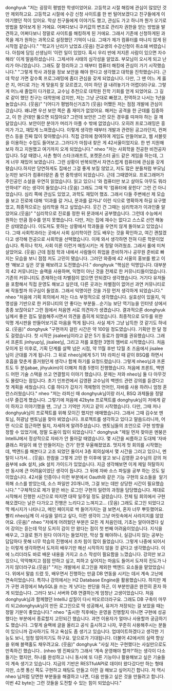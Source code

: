 donghyuk
"저는 굉장히 평범한 학생이었어요. 고등학교 시절 해킹에 관심이 많았던 것만 제외하고요. 고등학교 시절에 수강 신청 사이트를 한 번 털어보겠다고 친구들에게 이야기했던 적이 있어요. 막상 친구들에게 이야기도 했고, 관심도 가고 하니까 뭔가 오기로 방법을 찾아보게 된 거에요. 어쩌다보니 쿠키값의 변조로 관리자 권한을 얻는 방법을 발견하고, 어쩌다보니 정말로 사이트를 해킹하게 된 거에요. 그래서 기존에 신청하게된 과목을 제가 원하는 과목으로 설정했던 기억이 나요. 그때가 제가 컴퓨터를 떠나지 않게 된 시작점 같습니다."
"학교가 난리가 났었죠.(웃음) 전교생의 수강신청이 취소돼 버렸습니다. 아침에 담임 선생님이 ‘이런 일이 있었다. 혹시 우리 반에 저지른 사람이 있으면 자수해라’ 이게 말씀하셨습니다. 그제서야 사태의 심각성을 알았죠. 부모님이 오시게 되고 난리가 아니었습니다. 그래도 잘 정리하고 그 때부터 컴퓨터 해킹에 관심이 가기 시작했습니다."
"그렇게 학사 과정을 정보 보안을 해야 한다고 생각했고 대학을 진학했습니다. 근데 막상 가면 갈수록 프로그래밍에 좀더 관심을 갖게 되었습니다. 다만, 그 땐 어느 게 옳은 지, 어디로 가는 게 맞을지 잘 모르겠고, 이미 하던 걸 내려놓기가 어렵더라구요. 그렇게 어느새 졸업이 다가왔고, 교수님 추천으로 대학원 진학 기회를 얻게 되었어요. 그 길로 같이 했던 친구는 대학원에 갔지만, 저는 그냥 군대로 빠졌고, 전역하고 나서는 1년을 놀았습니다. (웃음)"
"(어디가 평범하신거죠?) (웃음) 어쨌든 저는 점점 개발에 관심이 갔습니다. 왜냐면 우선 보안 쪽은 좀 재미가 없었어요. 해커는 공격을 한 군데를 집중하고, 이 한 군데만 뚫으면 되잖아요? 그런데 보안은 그런 모든 경우를 따져야 하는 걸 깨달았습니다. 보안이란 분야가 머리가 아플 수 밖에 없었습니다. 오히려 프로그래밍은 흥미가 가고, 재밌게 느껴졌습니다. 이렇게 생각한 때부터 개발과 관련된 공고라던지, 컨퍼런스 등을 진짜 많이 찾아봤습니다. 직접 강의에 참여하여 게임도 만들어보고, 웹 서블릿을 이용하는 수업도 들어보고..그러다가 마침내 찾은 게 42서울이었지요. 한 번 지원해보자 하고 지원했고 여기까지 오게 되었습니다."
nheo
"저는 사회학을 전공한 비전공자입니다. 5살 때였나, 사촌 형이 스타크래프트, 포켓몬스터 골드 같은 게임을 하는데, 그게 너무 재밌어 보였습니다. 그런 상황이 반복되면서 자연스럽게 컴퓨터에 관심을 갖게 됐습니다.하지만 당연하게도 집에선 그걸 좋게 보질 않았고, 저도 많은 분들처럼 부모님 눈치만 보다가 컴퓨터랑은 좀 먼 중학생이 되었습니다. 근데 그때였어요. 프로그래머가 주인공인 소설을 우연히 읽었습니다. 읽고 있으니 ‘와 컴퓨터만 보고 살아도 아무도 뭐라 안하네?’ 라는 생각이 들었습니다.(웃음) 그래도 그때 막 ‘컴퓨터에 꽂힌다’ 그런 건 아니었습니다. 심리 쪽에 관심도 있었고, 과학도 재밌어 했죠. 그래서 다들 주변에선 제 모습을 보고 진로에 대해 ‘이과를 갈 거냐, 문과를 갈거냐’ 이런 식으로 명확하게 하길 요구했었고, 최종적으로는 심리학을 하고 싶었습니다. 웃긴 건 그때는 심리학과가 이과인줄 알았어요.(웃음)"
"심리학으로 진로를 정한 뒤 문과에서 공부했습니다. 그런데 수능에서 원하는 만큼 점수를 얻지 못했습니다. 다만, 저는 집에 재수는 없다고 스스로 선언 해놓은 상태였습니다. 이도저도 못하는 상황에서 학과들을 우연치 않게 돌아보고 있었습니다. 그때 사회학과라는 곳에서 사회 심리학이란 것도 배우는 것을 확인하고, 여긴 괜찮겠다고 생각해 전공으로 사회학을 선택했습니다. 이제 와서 생각하면 전혀 다른 학문이었습니다. 특히나 학자, 사회 이론 이런거 매칭시키는 게 정말 어려웠죠. 그래서 롤에 미쳐 살았어요. (웃음) 근데 점점 학과 내에서 사람들이 취업을 준비하거나 공무원 준비로 빠지는 모습을 보니 점점 저도 고민이 됐습니다. 그러던 와중에 42 서울의 홍보를 봤고 이젠 ‘해보고 싶은 것’을 해보려고 도전했습니다."
donghyuk
"핵심은 익명입니다. 대부분의 42 커뮤니티는 슬랙을 사용하며, 익명이 아닌 것을 전제로 한 커뮤니티들이었습니다. 기존의 커뮤니티도 존재하는데 차별점이 없으면 안되겠다 생각했습니다. 거기다 유저들을 포함해서 직접 운영도 해보고 싶은데, 다른 곳과는 차별점이 없어선 과연 커뮤니티로써 작동할까 의구심이 들었죠. 그래서 익명이란 것을 가장 먼저 생각하게 되었습니다."
nheo
"처음에 기획 회의에서 저는 다소 부정적으로 생각했습니다. 실효성이 있을지, 익명성을 기반으로 한 커뮤니티의 안 좋다는 부분들…순기능 보단 역기능을 인터넷 상에서 종종 보잖아요? 그런 점에서 처음엔 서로 의견차가 생겼습니다. 결과적으론 donghyuk님께서 좋은 점도 말씀해주시면서 의견을 좁히게 되었습니다. 최종적으로 모두를 위한 익명 게시판을 만들어보기로 마음을 먹게 됩니다. 사실 제가 그냥 납득한 것 같기도 하네요. (웃음)"
donghyuk
"구현까지 걸린 시간은 약 100일 정도였습니다. 기획만 한 달 정도 걸렸습니다. 첫 시작은 jisalee님이라고 같은 5기 동료가 참여를 권유했습니다. 그래서 프론트 jinhyup님, jisalee님, 그리고 저를 포함한 3명의 멤버로 시작했습니다. 처음 모이게 된 이후로, 기획 단계를 살짝 넘은 시점, 약 11월 후반 12월 초 즈음에서 jisalee님이 군대를 가게 됩니다. 그 뒤로 nheo님에게 5기 1차 라피신 때 같이 BSQ를 하면서 호흡을 맞춘게 즐거웠던게 생각나 함께 하기를 요청드렸습니다. 그렇게 nheo님과 프론트도 두 분(jabae, jihyukim)이 더해져 최종 5명이 진행했습니다. 처음에 프론트, 백엔드 어떤 기술 스택을 쓰고 연결할지 이야기 했습니다. 문제는 저와 nheo님 둘 다 아무것도 몰랐다는 점입니다. 초기 인프런에서 김영환 교수님의 백엔드 관련 강의를 듣겠다고 첫 계획을 세웠습니다. C를 하다가 갑자기 객체형의 언어인, 자바를 사용 하려니 엄청 혼란스러웠습니다."
nheo
"저는 라피신 때 donghyuk님이랑 러시, BSQ 과제들을 정말 너무 즐겁게 했습니다. 그렇기에 처음에 42byte 프로젝트를 donghyuk님이 저에게 같이 하자고 이야기했을 땐, 그냥 그 기억만 가지고 같이 시작했습니다. 다만, 그때 저나 donghyuk님이 프로젝트를 위해 모이긴 했지만 애매했습니다. 그래서 그때 김수보 멘토님, 허광남 멘토님을 찾아 뵈었습니다. 프로젝트를 생각하고 있다고 말씀드리니까, 어떤 식으로 접근하면 될지, 자세하게 알려주셨습니다. 멘토님들의 조언으로 구현 방향을 정할 수 있었기에, 정말 도움이 많이 되었습니다."
donghyuk
"제일 먼저 찾아온 멘붕은 IntelliJ에서 정상적으로 자바가 안 돌아갈 때였습니다. 몇 시간을 씨름하고 도대체 ‘자바 클래스 파일이 왜 안 만들어지는 건가’ 한껏 우울해졌었죠. 멋지게 첫 회의를 시작했는데, 백앤드를 해본다고 고조 되었던 둘이서 3층 회의실에서 몇 시간을 그러고 있으니, 멘탈이 나가서… (웃음). 한참을 그렇게 고민 한 이후에 알고 보니 김영환 교수님의 강의 처음부에 sdk 설치, jdk 설치 가이드가 있었습니다. 지금 생각해보면 이게 제일 허탈하지만 동시에 큰 어려움이었단 생각이 듭니다. 그 뒤에 자바 소스 파일을 공부 하는 것도 일이었습니다. 42서울 인증이나 이런 부분에서 Oauth와 같은 기능 구현의 요소들을  알기 위해 소스를 받았는데, 소스 파일만 20개니까, 그걸 보는 데만 상당한 시간이 필요했습니다."
"구체적으로 제가 맡은 바는 로그인 구현의 일련의 과정을 담당했습니다. 제대로 시작해서 진행한 시간으로 따지면 대략 일주일 정도 걸렸습니다. 전체 팀 회의에서 구현해오겠다는 날은 다가오고 진행은 느리다고 느껴지고… (웃음) 그래도 로그인 되었다고 딱 메시지가 나타나고, 메인 페이지로 싹 들어가지는 걸 보면서, 혼자 너무 뿌듯했어요. 빨리 nheo님께 이 사실을 알리고 싶다, 이런 생각이 그냥 머릿속에서 사라지지를 않았어요. (웃음)"
nheo
"저에게 어려웠던 부분은 모든 게 처음인데, 기초는 알아야겠다 싶어 강의는 듣는데 막상 도저히 감이 안 왔다는 점이 첫 번째 어려움이었습니다. 지식을 배우고, 그걸로 뭔가 된다 이야기는 들었지만, 막상 뭘 해야하나, 실감나지 않는 공부는 답답하다 못해 너무 학습의 진행에서 조차 힘이 많이 들었습니다. 그렇게 나중에 되어서는 이렇게 생각하면서 도저히 배우기만 해선 시작하지 않을 것 같다고 생각했습니다. 이에 느리더라도 바로 배운 내용을 가지고 소스 작성이 필요함을 느꼈습니다. 강의만 보고 있으니, 막막해지고 점점 안하고 싶고, 피하고 싶어지는 마음도 들어서 도저히 진도가 나가지 않더라구요.(웃음)"
"저는 개발에서 로그인을 제외한 백엔드 요소들을 맡았었습니다. 위에서 말씀 드렸 듯, 배우면서 진행하는 만큼 DB 연동을 시키는 데서 계속 고난에 연속이었습니다. 특히나 강의에서는 H2 Database Engine을 활용했습니다. 하지만 제가 구현 과정에서 MySQL을 쓰는 게 낫다는 판단을 하곤, 이 부분만큼은 완전히 혼자 하게 되었습니다. 그러다 보니 서버와 DB 연결하는게 엄청난 고생이었습니다. 처음 donghyuk님과 함께했던 IntelliJ 삽질이 다시 떠오르더라구요. 그래도 DB 구축이 마무리 되고donghyuk님이 만든 로그인으로 딱 성공해서, 유저가 저장되는 걸 보았을 때는 정말 기분이 좋았습니다."
nheo
"출시한 직후에는 운영을 진행할지 아니면 구현에 성공했다는 부분에서 종료할지 고민되긴 했습니다. 과연 이용자가 얼마나 사용할까 궁금하기도 했습니다. 그렇게 슬랙에 글을 올리고 공식 출시하고 나자, 꾸준히 사용해주시는 분들이 있으니까 감사하기도 하고 욕심도 좀 생기고 있습니다. 업데이트하겠다고 생각한 기능도 보니, 엄청 많아지기도 하구요. 앞으로가 기대됩니다. 더불어 42에서의 실력 향상을 위해 블랙홀도 채우려고요. (웃음)"
donghyuk
"사실 저는 구현했다는 사실만으로도 만족하긴 했습니다.. (nheo 엥 진짜요?) 그래서 ‘계속 운영해야 할까?’하는 생각이 다소 들기는 했지만, 하나를 완성하고 나니 동시에 또 다른 기능이나 활용해보고 싶은 기술들이 계속 생기고 있습니다. 지금의 기반은 RESTfulAPI로 데이터 왔다갔다만 하는 형태지만, 소켓 통신 쪽도 구현하고 채팅도 만들고 이런 걸 해보고 싶어지긴 합니다. 저 역시 nheo 님처럼 당면한 부분들을 해결하고 나면, 다음 만들고 싶은 것을 만들려고 합니다. 이번 42 byte는 그런 것들을 도전할 수 있는 힘이 되었습니다."
